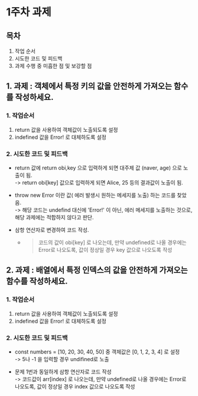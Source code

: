 # 1주차 과제

## 목차

1. 작업 순서<Br>
2. 시도한 코드 및 피드백<Br>
3. 과제 수행 중 미흡한 점 및 보강할 점<Br>

## 1. 과제 : 객체에서 특정 키의 값을 안전하게 가져오는 함수를 작성하세요.

### 1. 작업순서

1. return 값을 사용하여 객체값이 노출되도록 설정<br>
2. indefined 값을 Error! 로 대체하도록 설정<br>

### 2. 시도한 코드 및 피드백

- return 값에 return obi,key 으로 입력하게 되면 대주제 값 (naver, age) 으로 노출이 됨.<br>
  -> return obi[key] 값으로 입력하게 되면 Alice, 25 등의 결과값이 노출이 됨.<Br>

- throw new Error 이란 값( 에러 발생시 원하는 메세지를 노출) 하는 코드를 찾았음.<br>
  -> 해당 코드는 undefind 대신에 'Error!' 이 아닌, 에러 메세지를 노출하는 것으로, 해당 과제에는 적합하지 않다고 판단.<br>

- 삼항 연산자로 변경하여 코드 작성.<Br>
  - > 코드의 값이 obi[key] 로 나오는데, 만약 undefined로 나올 경우에는 Error로 나오도록, 값이 정상일 경우 key 값으로 나오도록 작성<br>

## 2. 과제 : 배열에서 특정 인덱스의 값을 안전하게 가져오는 함수를 작성하세요.

### 1. 작업순서

1. return 값을 사용하여 객체값이 노출되도록 설정<Br>
2. indefined 값을 Error! 로 대체하도록 설정 <Br>

### 2. 시도한 코드 및 피드백

- const numbers = [10, 20, 30, 40, 50] 중 객체값은 [0, 1, 2, 3, 4] 로 설정 <br>
  -> 5나 -1 을 입력할 경우 undifined로 노출<br>

- 문제 1번과 동일하게 삼항 연산자로 코드 작성 <br>
  -> 코드값이 arr[index] 로 나오는데, 만약 undefined로 나올 경우에는 Error로 나오도록, 값이 정상일 경우 index 값으로 나오도록 작성<br>
